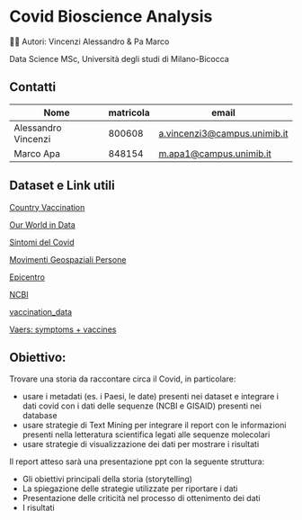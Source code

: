 # Covid Bioscience Analysis 

🧑‍💻 Autori: 
Vincenzi Alessandro & Pa Marco

Data Science MSc, Università degli studi di Milano-Bicocca

## Contatti

|Nome                | matricola  | email                       |
|--------------------|------------|-----------------------------| 
|Alessandro Vincenzi |   800608   |a.vincenzi3@campus.unimib.it |
|Marco Apa           |   848154   |m.apa1@campus.unimib.it      |

## Dataset e Link utili

[Country Vaccination](https://drive.google.com/drive/u/3/folders/1iON0MJ_UABZGB7TMSykwjWgGNPD_a_1f)

[Our World in Data](https://ourworldindata.org/explorers/coronavirus-data-explorer?zoomToSelection=true&time=2020-03-01..latest&pickerSort=asc&pickerMetric=location&Metric=Confirmed+cases&Interval=7-day+rolling+average&Relative+to+Population=true&Align+outbreaks=false&country=USA~GBR~CAN~DEU~ITA~IND)

[Sintomi del Covid](https://www.kaggle.com/iamhungundji/covid19-symptoms-checker?select=Raw-Data.csv)

[Movimenti Geospaziali Persone](https://www.kaggle.com/roche-data-science-coalition/uncover)

[Epicentro](https://www.epicentro.iss.it/coronavirus/)

[NCBI](https://www.ncbi.nlm.nih.gov/)

[vaccination_data](httpswww.ecdc.europa.euencovid-19data)

[Vaers: symptoms + vaccines](https://vaers.hhs.gov/data/datasets.html?)

## Obiettivo:

Trovare una storia da raccontare circa il Covid, in particolare:
- usare i metadati (es. i Paesi, le date) presenti nei dataset e integrare i dati covid con i dati delle sequenze (NCBI e GISAID) presenti nei database
- usare strategie di Text Mining per integrare il report con le informazioni presenti nella letteratura scientifica legati alle sequenze molecolari
- usare strategie di visualizzazione dei dati per mostrare i risultati

Il report atteso sarà una presentazione ppt con la seguente struttura:

- Gli obiettivi principali della storia (storytelling)
- La spiegazione delle strategie utilizzate per riportare i dati
- Presentazione delle criticità nel processo di ottenimento dei dati
- I risultati

